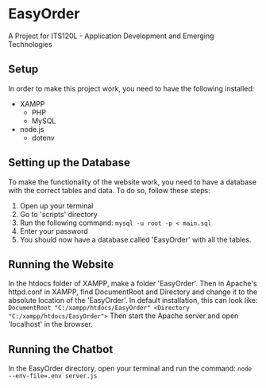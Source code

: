 # EasyOrder
A Project for ITS120L - Application Development and Emerging Technologies

## Setup
In order to make this project work, you need to have the following installed:
* XAMPP
  * PHP
  * MySQL
* node.js
  * dotenv

## Setting up the Database
To make the functionality of the website work, you need to have a database with the correct tables and data. To do so, follow these steps:
1. Open up your terminal
2. Go to 'scripts' directory
3. Run the following command: `mysql -u root -p < main.sql`
4. Enter your password
5. You should now have a database called 'EasyOrder' with all the tables.

## Running the Website
[//]: # (In the root directory of the project, run the command: `php -S localhost:8000`)
[//]: # (In the htdocs folder of XAMPP, remove all of the files or move them out of the directory. Then put all the project files onto the htdocs folder. Start apache server from the GUI of XAMPP.)
In the htdocs folder of XAMPP, make a folder 'EasyOrder'. Then in Apache's httpd.conf in XAMPP, find DocumentRoot and Directory and change it to the absolute location of the 'EasyOrder'. In default installation, this can look like: `DocumentRoot "C:/xampp/htdocs/EasyOrder"
<Directory "C:/xampp/htdocs/EasyOrder">`
Then start the Apache server and open 'localhost' in the browser.

## Running the Chatbot
In the EasyOrder directory, open your terminal and run the command: `node --env-file=.env server.js`
